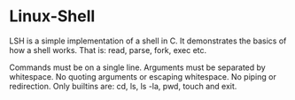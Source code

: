 # Linux-Shell
LSH is a simple implementation of a shell in C. It demonstrates the basics of how a shell works. That is: read, parse, fork, exec etc. 

Commands must be on a single line.
Arguments must be separated by whitespace.
No quoting arguments or escaping whitespace.
No piping or redirection.
Only builtins are: cd, ls, ls -la, pwd, touch and exit. 
